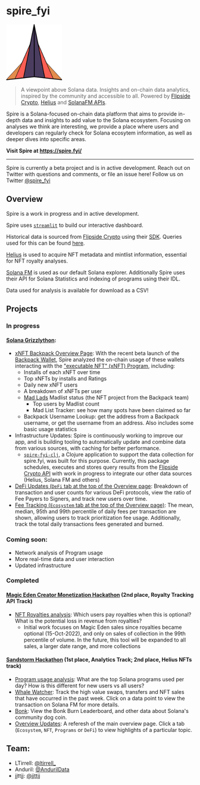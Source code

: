 # spire_fyi

<img alt="Spire" src="assets/images/spire_logo.png" width="150" height="150">

> A viewpoint above Solana data. Insights and on-chain data analytics, inspired by the community and accessible to all. Powered by [Flipside Crypto](https://flipsidecrypto.xyz/), [Helius](https://helius.xyz/) and [SolanaFM APIs](https://docs.solana.fm/).

Spire is a Solana-focused on-chain data platform that aims to provide in-depth data and insights to add value to the Solana ecosystem. 
Focusing on analyses we think are interesting, we provide a place where users and developers can regularly check for Solana ecosytem information, as well as deeper dives into specific areas.

**Visit Spire at https://spire.fyi/**

----
Spire is currently a beta project and is in active development. Reach out on Twitter with questions and comments, or file an issue here!
Follow us on Twitter [@spire_fyi](https://twitter.com/spire_fyi)

## Overview
Spire is a work in progress and in active development.

Spire uses [`streamlit`](https://streamlit.io/) to build our interactive dashboard.

Historical data is sourced from [Flipside Crypto](https://flipsidecrypto.xyz/) using their [SDK](https://sdk.flipsidecrypto.xyz/shroomdk).
Queries used for this can be found [here](sql).

[Helius](https://helius.xyz/) is used to acquire NFT metadata and mintlist information, essential for NFT royalty analyses.

[Solana FM](https://solana.fm/) is used as our default Solana explorer.
Additionally Spire uses their API for Solana Statistics and indexing of programs using their IDL.

Data used for analysis is available for download as a CSV!
## Projects
### In progress
#### [Solana Grizzlython](https://solana.com/grizzlython):
- [xNFT Backpack Overview Page](https://spire.fyi/xNFT_Backpack): With the recent beta launch of the [Backpack Wallet](https://twitter.com/xNFT_Backpack), Spire analyzed the on-chain usage of these wallets interacting with the ["executable NFT" (xNFT) Program](https://solana.fm/address/xnft5aaToUM4UFETUQfj7NUDUBdvYHTVhNFThEYTm55), including:
  - Installs of each xNFT over time
  - Top xNFTs by installs and Ratings
  - Daily new xNFT users
  - A breakdown of xNFTs per user
  - [Mad Lads](https://twitter.com/MadLadsNFT) Madlist status (the NFT project from the Backpack team)
    - Top users by Madlist count
    - Mad List Tracker: see how many spots have been claimed so far
  - Backpack Username Lookup: get the address from a Backpack username, or get the username from an address. Also includes some basic usage statistics
- Infrastructure Updates: Spire is continuously working to improve our app, and is building tooling to automatically update and combine data from various sources, with caching for better performance.
  - [`spire-fyi-clj`](https://github.com/spire-fyi/spire-fyi-clj), a Clojure application to support the data collection for spire.fyi, was built for this purpose. Currently, this package schedules, executes and stores query results from the [Flipside Crypto API](https://docs.flipsidecrypto.com/shroomdk-sdk/get-started/rest-api) with work in progress to integrate our other data sources (Helius, Solana FM and others)
- [DeFi Updates (`DeFi` tab at the top of the Overview page](https://spire.fyi): Breakdown of transaction and user counts for various DeFi protocols, view the ratio of Fee Payers to Signers, and track new users over time.
- [Fee Tracking (`Ecosystem` tab at the top of the Overview page)](https://spire.fyi): The mean, median, 95th and 99th percentile of daily fees per transaction are shown, allowing users to track prioritization fee usage. Additionally, track the total daily transactions fees generated and burned.

### Coming soon:
- Network analysis of Program usage
- More real-time data and user interaction
- Updated infrastructure

### Completed
#### [Magic Eden Creator Monetization Hackathon](https://blog.magiceden.io/winners-announcement-magic-eden-creator-monetization-hackathon) (2nd place, Royalty Tracking API Track)
- [NFT Royalties analysis](https://spire.fyi/NFT_Royalties): Which users pay royalties when this is optional? What is the potential loss in revenue from royalties?
  - Initial work focuses on Magic Eden sales since royalties became optional (15-Oct-2022), and only on sales of collection in the 99th percentile of volume. In the future, this tool will be expanded to all sales, a larger date range, and more collections
#### [Sandstorm Hackathon](https://www.sandstormhackathon.com/) (1st place, Analytics Track; 2nd place, Helius NFTs track)
- [Program usage analysis](https://spire.fyi/Program_Usage): What are the top Solana programs used per day? How is this different for new users vs all users?
- [Whale Watcher](https://spire.fyi/Whale_Watcher): Track the high value swaps, transfers and NFT sales that have occurred in the past week. Click on a data point to view the transaction on Solana FM for more details.
- [Bonk](https://spire.fyi/Bonk): View the Bonk Burn Leaderboard, and other data about Solana's community dog coin.
- [Overview Updates](https://spire.fyi): A referesh of the main overview page. Click a tab (`Ecosystem`, `NFT`, `Programs` or `DeFi`) to view highlights of a particular topic.

## Team:
- LTirrell: [@ltirrell_](https://twitter.com/ltirrell_)
- Anduril: [@AndurilData](https://twitter.com/AndurilData)
- jjttjj: [@jjttjj](https://twitter.com/jjttjj)
